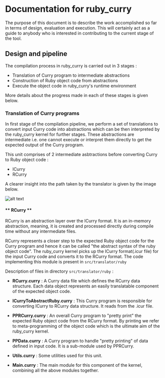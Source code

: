 # Documentation for ruby_curry #

The purpose of this document is to describe the work accomplished so far in
terms of design, evaluation and execution. This will certainly act as a guide
to anybody who is interested in contributing to the current stage of the tool.

## Design and pipeline ##

The compilation process in ruby_curry is carried out in 3 stages :
* Translation of Curry program to intermediate abstractions
* Construction of Ruby object code from abstractions
* Execute the object code in ruby_curry's runtime environment

More details about the progress made in each of these stages is given below.

### Translation of Curry programs ###

In first stage of the compilation pipeline, we perform a set of translations
to convert input Curry code into abstractions which can be then interpreted
by the ruby_curry kernel for further stages. These abstractions are
intermediate i.e. one cannot execute or interpret them directly to get the
expected output of the Curry program.

This unit comprises of 2 intermediate asbtractions before converting Curry
to Ruby object code :
* ICurry
* RCurry

A clearer insight into the path taken by the translator is given by the image
below.

![alt text](https://github.com/karthiksenthil/ruby_curry/blob/master/docs/images/translation_pipeline.png "Pipeline for translator unit")

#### ** RCurry ** ####

RCurry is an abstraction layer over the ICurry format. It is an in-memory
abstraction, meaning, it is created and processed directly during compile time
without any intermediate files.

RCurry represents a closer step to the expected Ruby object code for the Curry 
program and hence it can be called "the abstract syntax of the ruby object code".
The ruby_curry kernel picks up the ICurry format(.icur file) for the input Curry
code and converts it to the RCurry format. The code implementing this module is
present in `src/translator/ruby`

Description of files in directory `src/translator/ruby` :
* **RCurry.curry** : A Curry data file which defines the RCurry data structure. 
Each data object represents an easily translatable component of the expected 
object code.


* **ICurryToAbstractRuby.curry** : This Curry program is responsible for converting
ICurry to RCurry data structure. It reads from the .icur file.


* **PPRCurry.curry** : An overall Curry program to "pretty print" the expected 
Ruby object code from the RCurry format. By printing we refer to meta-programming 
of the object code which is the ultimate aim of the ruby_curry kernel.


* **PPData.curry** : A Curry program to handle "pretty printing" of data defined in
input code. It is a sub-module used by PPRCurry.


* **Utils.curry** : Some utilities used for this unit.


* **Main.curry** : The main module for this component of the kernel, combining all 
the above modules together.

